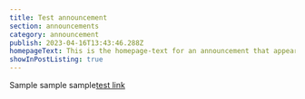 ```yaml
---
title: Test announcement
section: announcements
category: announcement
publish: 2023-04-16T13:43:46.288Z
homepageText: This is the homepage-text for an announcement that appears on the homepage.
showInPostListing: true
---
```


Sample sample sample[test link](https://woah.com/)
